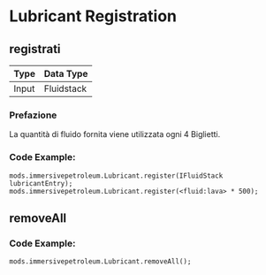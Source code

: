 # Lubricant Registration

## registrati

| Type  | Data Type                                   |
| ----- | ------------------------------------------- |
| Input | Fluidstack |

### Prefazione

La quantità di fluido fornita viene utilizzata ogni 4 Biglietti.

### Code Example:
```zenscript
mods.immersivepetroleum.Lubricant.register(IFluidStack lubricantEntry);
mods.immersivepetroleum.Lubricant.register(<fluid:lava> * 500);
```

## removeAll

### Code Example:
```zenscript
mods.immersivepetroleum.Lubricant.removeAll();
```
